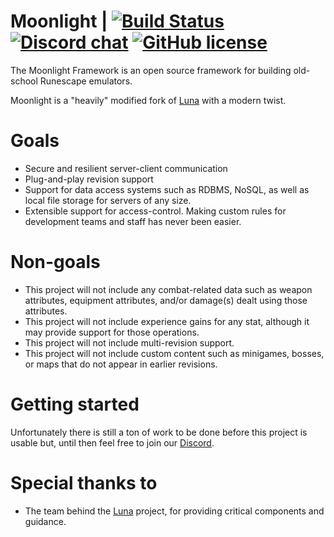 # Moonlight | [![Build Status](https://travis-ci.org/luna-rs/luna.svg?branch=master)](https://travis-ci.org/notjuanortiz.moonlight) [![Discord chat](https://img.shields.io/discord/510259198605525007.svg)](https://discord.gg/udCqykV) [![GitHub license](https://img.shields.io/badge/license-MIT-blue.svg)](https://raw.githubusercontent.com/lare96/luna/master/LICENSE.txt)

The Moonlight Framework is an open source framework for building old-school Runescape emulators.

Moonlight is a "heavily" modified fork of [Luna](https://github.com/luna-rs/luna) with a modern twist.

# Goals
- Secure and resilient server-client communication
- Plug-and-play revision support
- Support for data access systems such as RDBMS, NoSQL, as well as local file storage for servers of any size.
- Extensible support for access-control. Making custom rules for development teams and staff has never been easier.

# Non-goals
- This project will not include any combat-related data such as weapon attributes, equipment attributes, and/or damage(s) dealt using those attributes.
- This project will not include experience gains for any stat, although it may provide support for those operations.
- This project will not include multi-revision support.
- This project will not include custom content such as minigames, bosses, or maps that do not appear in earlier revisions.

# Getting started
Unfortunately there is still a ton of work to be done before this project is usable but, until then feel free to join our [Discord](https://discord.gg/waiting-room). 

# Special thanks to
- The team behind the [Luna](https://github.com/luna-rs/luna) project, for providing critical components and guidance.

